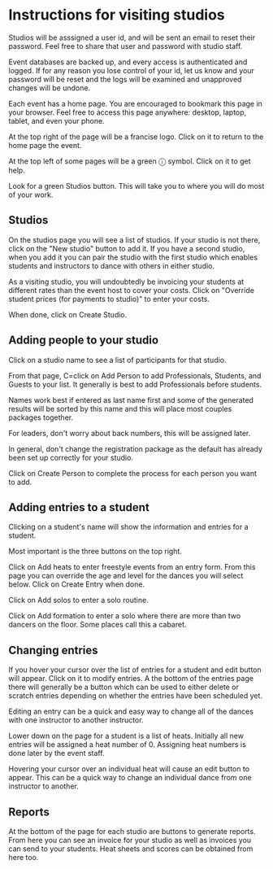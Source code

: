 # Instructions for visiting studios

Studios will be asssigned a user id, and will be sent an email to reset their password.
Feel free to share that user and password with studio staff.

Event databases are backed up, and every access is authenticated and logged.  If for any
reason you lose control of your id, let us know and your password will be reset and
the logs will be examined and unapproved changes will be undone.

Each event has a home page.  You are encouraged to bookmark this page in your browser.  Feel free
to access this page anywhere: desktop, laptop, tablet, and even your phone.

At the top right of the page will be a francise logo.  Click on it to return to the home page the event.

At the top left of some pages will be a green ⓘ symbol.  Click on it to get help.

Look for a green Studios button.  This will take you to where you will do most of your work.

## Studios

On the studios page you will see a list of studios.  If your studio is not there, click on
the "New studio" button to add it.  If you have a second studio, when you add it you can pair
the studio with the first studio which enables students and instructors to dance with others
in either studio.

As a visiting studio, you will undoubtedly be invoicing your students at different rates than
the event host to cover your costs.  Click on "Override student prices (for payments to studio)"
to enter your costs.

When done, click on Create Studio.

## Adding people to your studio

Click on a studio name to see a list of participants for that studio.

From that page, C=click on Add Person to add Professionals, Students, and Guests to your list.
It generally is best to add Professionals before students.

Names work best if entered as last name first and some of the generated results will
be sorted by this name and this will place most couples packages together.

For leaders, don't worry about back numbers, this will be assigned later.

In general, don't change the registration package as the default has already been set up
correctly for your studio.

Click on Create Person to complete the process for each person you want to add.

## Adding entries to a student

Clicking on a student's name will show the information and entries for a student.

Most important is the three buttons on the top right.

Click on Add heats to enter freestyle
events from an entry form.  From this page you can override the age and level for the dances
you will select below.  Click on Create Entry when done.

Click on Add solos to enter a solo routine.

Click on Add formation to enter a solo where there are more than two dancers on the floor.
Some places call this a cabaret.

## Changing entries

If you hover your cursor over the list of entries for a student and edit button will appear.
Click on it to modify entries.  A the bottom of the entries page there will generally be a button
which can be used to either delete or scratch entries depending on whether the entries have
been scheduled yet.

Editing an entry can be a quick and easy way to change all of the dances with one instructor to
another instructor.

Lower down on the page for a student is a list of heats.  Initially all new entries will be
assigned a heat number of 0.  Assigning heat numbers is done later by the event staff.

Hovering your cursor over an individual heat will cause an edit button to appear.  This can be
a quick way to change an individual dance from one instructor to another.

## Reports

At the bottom of the page for each studio are buttons to generate reports.  From here you
can see an invoice for your studio as well as invoices you can send to your students.
Heat sheets and scores can be obtained from here too.
